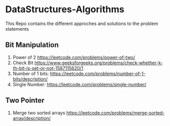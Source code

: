 # DataStructures-Algorithms
This Repo contains the different approches and solutions to the problem statements 


## Bit Manipulation
1. Power of 2 https://leetcode.com/problems/power-of-two/
2. Check Bit https://www.geeksforgeeks.org/problems/check-whether-k-th-bit-is-set-or-not-1587115620/1 
3. Number of 1 bits: https://leetcode.com/problems/number-of-1-bits/description/
4. Single Number: https://leetcode.com/problems/single-number/

## Two Pointer
1. Merge two sorted arrays https://leetcode.com/problems/merge-sorted-array/description/
